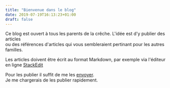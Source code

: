 ```yaml
---  
title: "Bienvenue dans le blog"  
date: 2019-07-19T16:13:23+01:00  
draft: false  
--- 
```


Ce blog est ouvert à tous les parents de la crêche. L'idée est d'y publier des articles   
ou des références d'articles qui vous sembleraient pertinant pour les autres familles.   
  
  
Les articles doivent être écrit au format Markdown, par exemple via l'éditeur en ligne [StackEdit](https://stackedit.io/app#)  
  
  
Pour les publier il suffit de me les [envoyer](mailto:blog.creche@f80.fr).   
Je me chargerais de les publier rapidement.